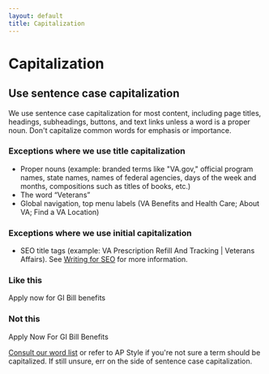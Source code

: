 ```yaml
---
layout: default
title: Capitalization
---
```


# Capitalization

## Use sentence case capitalization

We use sentence case capitalization for most content, including page titles, headings, subheadings, buttons, and text links unless a word is a proper noun. Don't capitalize common words for emphasis or importance.

### Exceptions where we use title capitalization

- Proper nouns (example: branded terms like "VA.gov," official program names, state names, names of federal agencies, days of the week and months, compositions such as titles of books, etc.)
- The word “Veterans”
- Global navigation, top menu labels (VA Benefits and Health Care; About VA; Find a VA Location)

### Exceptions where we use initial capitalization
- SEO title tags (example: VA Prescription Refill And Tracking \| Veterans Affairs). See [Writing for SEO](https://design.va.gov/content-style-guide/seo) for more information.

<div class="do-dont">
<div class="do-dont__do">
<h3 class="do-dont__heading">Like this</h3>
<div class="do-dont__content" markdown="1">
Apply now for GI Bill benefits
</div>
</div>
<div class="do-dont__dont">
<h3 class="do-dont__heading">Not this</h3>
<div class="do-dont__content" markdown="1">
Apply Now For GI Bill Benefits
</div>
</div>
</div>

[Consult our word list](https://design.va.gov/content-style-guide/word-list) or refer to AP Style if you're not sure a term should be capitalized. If still unsure, err on the side of sentence case capitalization.
